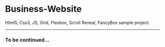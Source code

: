 # Business-Website

Html5, Css3, JS, Grid, Flexbox, Scroll Reveal, FancyBox sample project.

------------------------------------------------------------------------
### To be continued...

